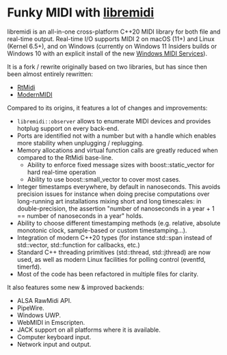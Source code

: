 # Funky MIDI with [libremidi](https://github.com/celtera/libremidi)

libremidi is an all-in-one cross-platform C++20 MIDI library for both file and real-time output.
Real-time I/O supports MIDI 2 on macOS (11+) and Linux (Kernel 6.5+), and on Windows (currently on Windows 11 Insiders builds or Windows 10 with an explicit install of the new [Windows MIDI Services](https://github.com/microsoft/MIDI/releases)).

It is a fork / rewrite originally based on two libraries, but has since then been almost entirely rewritten:
- [RtMidi](https://github.com/theSTK/RtMidi)
- [ModernMIDI](https://github.com/ddiakopoulos/ModernMIDI)

Compared to its origins, it features a lot of changes and improvements:

- `libremidi::observer` allows to enumerate MIDI devices and provides hotplug support on every back-end.
- Ports are identified not with a number but with a handle which enables more stability when unplugging / replugging.
- Memory allocations and virtual function calls are greatly reduced when compared to the RtMidi base-line. 
  - Ability to enforce fixed message sizes with boost::static_vector for hard real-time operation
  - Ability to use boost::small_vector to cover most cases.
- Integer timestamps everywhere, by default in nanoseconds. This avoids precision issues for instance when doing precise computations over long-running art installations mixing short and long timescales: in double-precision, the assertion "number of nanoseconds in a year + 1 == number of nanoseconds in a year" holds. 
- Ability to choose different timestamping methods (e.g. relative, absolute monotonic clock, sample-based or custom timestamping...).
- Integration of modern C++20 types (for instance std::span instead of std::vector, std::function for callbacks, etc.)
- Standard C++ threading primitives (std::thread, std::jthread) are now used, as well as modern Linux facilities for polling control (eventfd, timerfd). 
- Most of the code has been refactored in multiple files for clarity.

It also features some new & improved backends:

- ALSA RawMidi API.
- PipeWire.
- Windows UWP.
- WebMIDI in Emscripten.
- JACK support on all platforms where it is available.
- Computer keyboard input.
- Network input and output.